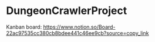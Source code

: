 # DungeonCrawlerProject

Kanban board: https://www.notion.so/Board-22ac97535cc380cb8bdee441c46ee9cb?source=copy_link